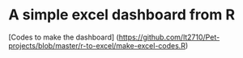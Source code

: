 # A simple excel dashboard from R 
[Codes to make the dashboard] (https://github.com/lt2710/Pet-projects/blob/master/r-to-excel/make-excel-codes.R)
